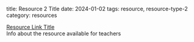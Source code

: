 title: Resource 2 Title
date: 2024-01-02
tags: resource, resource-type-2
category: resources

[Resource Link Title](http://path/to/url.html)<br />Info about the resource available for teachers
